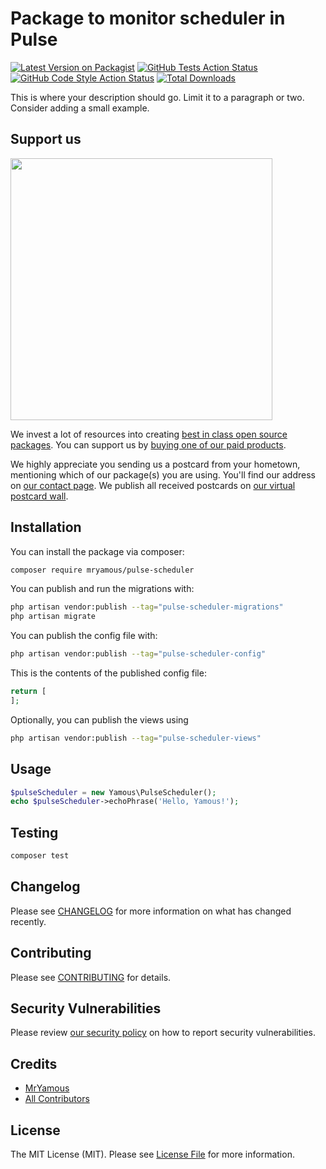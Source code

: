 # Package to monitor scheduler in Pulse

[![Latest Version on Packagist](https://img.shields.io/packagist/v/mryamous/pulse-scheduler.svg?style=flat-square)](https://packagist.org/packages/mryamous/pulse-scheduler)
[![GitHub Tests Action Status](https://img.shields.io/github/actions/workflow/status/mryamous/pulse-scheduler/run-tests.yml?branch=main&label=tests&style=flat-square)](https://github.com/mryamous/pulse-scheduler/actions?query=workflow%3Arun-tests+branch%3Amain)
[![GitHub Code Style Action Status](https://img.shields.io/github/actions/workflow/status/mryamous/pulse-scheduler/fix-php-code-style-issues.yml?branch=main&label=code%20style&style=flat-square)](https://github.com/mryamous/pulse-scheduler/actions?query=workflow%3A"Fix+PHP+code+style+issues"+branch%3Amain)
[![Total Downloads](https://img.shields.io/packagist/dt/mryamous/pulse-scheduler.svg?style=flat-square)](https://packagist.org/packages/mryamous/pulse-scheduler)

This is where your description should go. Limit it to a paragraph or two. Consider adding a small example.

## Support us

[<img src="https://github-ads.s3.eu-central-1.amazonaws.com/pulse-scheduler.jpg?t=1" width="419px" />](https://spatie.be/github-ad-click/pulse-scheduler)

We invest a lot of resources into creating [best in class open source packages](https://spatie.be/open-source). You can support us by [buying one of our paid products](https://spatie.be/open-source/support-us).

We highly appreciate you sending us a postcard from your hometown, mentioning which of our package(s) you are using. You'll find our address on [our contact page](https://spatie.be/about-us). We publish all received postcards on [our virtual postcard wall](https://spatie.be/open-source/postcards).

## Installation

You can install the package via composer:

```bash
composer require mryamous/pulse-scheduler
```

You can publish and run the migrations with:

```bash
php artisan vendor:publish --tag="pulse-scheduler-migrations"
php artisan migrate
```

You can publish the config file with:

```bash
php artisan vendor:publish --tag="pulse-scheduler-config"
```

This is the contents of the published config file:

```php
return [
];
```

Optionally, you can publish the views using

```bash
php artisan vendor:publish --tag="pulse-scheduler-views"
```

## Usage

```php
$pulseScheduler = new Yamous\PulseScheduler();
echo $pulseScheduler->echoPhrase('Hello, Yamous!');
```

## Testing

```bash
composer test
```

## Changelog

Please see [CHANGELOG](CHANGELOG.md) for more information on what has changed recently.

## Contributing

Please see [CONTRIBUTING](CONTRIBUTING.md) for details.

## Security Vulnerabilities

Please review [our security policy](../../security/policy) on how to report security vulnerabilities.

## Credits

- [MrYamous](https://github.com/MrYamous)
- [All Contributors](../../contributors)

## License

The MIT License (MIT). Please see [License File](LICENSE.md) for more information.
